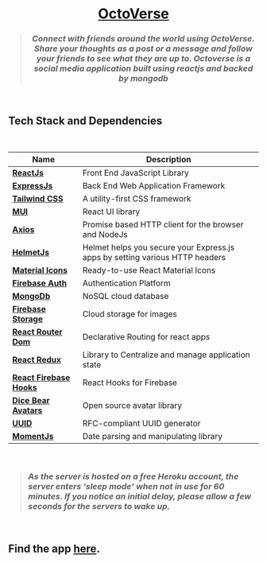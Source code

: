 <div align = "center">

# [OctoVerse](https://octo-verse.vercel.app/)

> ### _Connect with friends around the world using OctoVerse. Share your thoughts as a post or a message and follow your friends to see what they are up to. Octoverse is a social media application built using reactjs and backed by mongodb_

</div>
<br>

## Tech Stack and Dependencies

<br>

<div align="center">

| <div align ="center">Name </div>                                               | <div align = "center">Description</div>                                      |
| ------------------------------------------------------------------------------ | ---------------------------------------------------------------------------- |
| **[ReactJs](https://reactjs.org)**                                             | Front End JavaScript Library                                                 |
| **[ExpressJs](https://expressjs.com/)**                                        | Back End Web Application Framework                                           |
| **[Tailwind CSS](https://tailwindcss.com/)**                                   | A utility-first CSS framework                                                |
| **[MUI](https://mui.com/material-ui/getting-started/installation/)**           | React UI library                                                             |
| **[Axios](https://axios-http.com/docs/intro)**                                 | Promise based HTTP client for the browser and NodeJs                         |
| **[HelmetJs](https://helmetjs.github.io/)**                                    | Helmet helps you secure your Express.js apps by setting various HTTP headers |
| **[Material Icons](https://mui.com/material-ui/material-icons/)**              | Ready-to-use React Material Icons                                            |
| **[Firebase Auth](https://firebase.google.com/docs/auth)**                     | Authentication Platform                                                      |
| **[MongoDb](https://firebase.google.com/docs/database)**                       | NoSQL cloud database                                                         |
| **[Firebase Storage](https://firebase.google.com/docs/database)**              | Cloud storage for images                                                     |
| **[React Router Dom](https://reactrouter.com/docs/en/v6)**                     | Declarative Routing for react apps                                           |
| **[React Redux](https://react-redux.js.org/introduction/getting-started)**     | Library to Centralize and manage application state                           |
| **[React Firebase Hooks](https://www.npmjs.com/package/react-firebase-hooks)** | React Hooks for Firebase                                                     |
| **[Dice Bear Avatars](https://avatars.dicebear.com/docs)**                     | Open source avatar library                                                   |
| **[UUID](https://github.com/uuidjs/uuid)**                                     | RFC-compliant UUID generator                                                 |
| **[MomentJs](https://momentjs.com/docs/)**                                     | Date parsing and manipulating library                                        |

</div>
<br>

<!-- ## Demo

<br>


![Demo](https://github.com/HariKrishna-28/ChatRoom/blob/main/Output/Demo2.gif)

<br>
-->

> ### _As the server is hosted on a free Heroku account, the server enters ‘sleep mode’ when not in use for 60 minutes. If you notice an initial delay, please allow a few seconds for the servers to wake up._

<br>

## Find the app [here](https://octo-verse.vercel.app).

<br>
